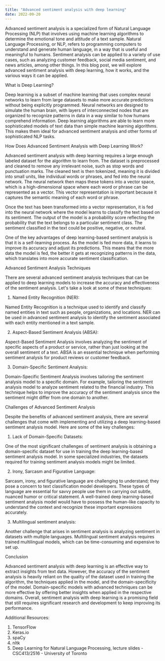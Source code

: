 ```yaml
---
title: "Advanced sentiment analysis with deep learning"
date: 2022-09-20
---
```



Advanced sentiment analysis is a specialized form of Natural Language Processing (NLP) that involves using machine learning algorithms to determine the emotional tone and attitude of a text sample. Natural Language Processing, or NLP, refers to programming computers to understand and generate human language, in a way that is useful and meaningful to humans. Sentiment analysis can be applied to a variety of use cases, such as analyzing customer feedback, social media sentiment, and news articles, among other things. In this blog post, we will explore advanced sentiment analysis with deep learning, how it works, and the various ways it can be applied.

What is Deep Learning?

Deep learning is a subset of machine learning that uses complex neural networks to learn from large datasets to make more accurate predictions without being explicitly programmed. Neural networks are designed to simulate the human brain, with layers of interconnected nodes that are organized to recognize patterns in data in a way similar to how humans comprehend information. Deep learning algorithms are able to learn more sophisticated models of text data than simple machine learning algorithms. This makes them ideal for advanced sentiment analysis and other forms of sophisticated NLP tasks.

How Does Advanced Sentiment Analysis with Deep Learning Work?

Advanced sentiment analysis with deep learning requires a large enough labeled dataset for the algorithm to learn from. The dataset is preprocessed and cleaned to remove any irrelevant noise, such as stop words and punctuation marks. The cleaned text is then tokenized, meaning it is divided into small units, like individual words or phrases, and fed into the neural network. The neural network then maps these tokens into a vector space, which is a high-dimensional space where each word or phrase can be represented as a vector. This vector representation is important because it captures the semantic meaning of each word or phrase.

Once the text has been transformed into a vector representation, it is fed into the neural network where the model learns to classify the text based on its sentiment. The output of the model is a probability score reflecting the probability that the text belongs to a particular sentiment class. The sentiment classified in the text could be positive, negative, or neutral.

One of the key advantages of deep learning-based sentiment analysis is that it is a self-learning process. As the model is fed more data, it learns to improve its accuracy and adjust its predictions. This means that the more data the model is fed, the better it gets at recognizing patterns in the data, which translates into more accurate sentiment classification.

Advanced Sentiment Analysis Techniques

There are several advanced sentiment analysis techniques that can be applied to deep learning models to increase the accuracy and effectiveness of the sentiment analysis. Let's take a look at some of these techniques:

1. Named Entity Recognition (NER):

Named Entity Recognition is a technique used to identify and classify named entities in text such as people, organizations, and locations. NER can be used in advanced sentiment analysis to identify the sentiment associated with each entity mentioned in a text sample.

2. Aspect-Based Sentiment Analysis (ABSA):

Aspect-Based Sentiment Analysis involves analyzing the sentiment of specific aspects of a product or service, rather than just looking at the overall sentiment of a text. ABSA is an essential technique when performing sentiment analysis for product reviews or customer feedback.

3. Domain-Specific Sentiment Analysis:

Domain-Specific Sentiment Analysis involves tailoring the sentiment analysis model to a specific domain. For example, tailoring the sentiment analysis model to analyze sentiment related to the financial industry. This technique helps to improve the accuracy of the sentiment analysis since the sentiment might differ from one domain to another.

Challenges of Advanced Sentiment Analysis

Despite the benefits of advanced sentiment analysis, there are several challenges that come with implementing and utilizing a deep learning-based sentiment analysis model. Here are some of the key challenges:

1. Lack of Domain-Specific Datasets:

One of the most significant challenges of sentiment analysis is obtaining a domain-specific dataset for use in training the deep learning-based sentiment analysis model. In some specialized industries, the datasets required for training sentiment analysis models might be limited.

2. Irony, Sarcasm and Figurative Language:

Sarcasm, irony, and figurative language are challenging to understand; they pose a concern to text classification model developers. These types of language are essential for savvy people use them in carrying out subtle, nuanced humor or critical statement. A well-trained deep learning-based sentiment analysis model would have to possess the human-like capacity to understand the context and recognize these important expressions accurately.

3. Multilingual sentiment analysis:

Another challenge that arises in sentiment analysis is analyzing sentiment in datasets with multiple languages. Multilingual sentiment analysis requires trained multilingual models, which can be time-consuming and expensive to set up.

Conclusion

Advanced sentiment analysis with deep learning is an effective way to extract insights from text data. However, the accuracy of the sentiment analysis is heavily reliant on the quality of the dataset used in training the algorithm, the techniques applied in the model, and the domain-specificity of the model. Domain-specific models with advanced techniques can be more effective by offering better insights when applied in the respective domains. Overall, sentiment analysis with deep learning is a promising field that still requires significant research and development to keep improving its performance.

Additional Resources:

1. TensorFlow
2. Keras.io
3. spaCy
4. nltk
5. Deep Learning for Natural Language Processing, lecture slides - CSC413/2516 - University of Toronto